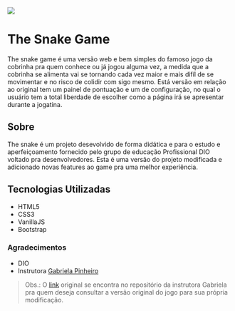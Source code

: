 
![](https://img.shields.io/github/last-commit/tasownzt/the-snake-game-web?style=for-the-badge)

# The Snake Game

The snake game é uma versão web e bem simples do famoso jogo da cobrinha pra quem conhece ou já jogou alguma vez, a medida
que a cobrinha se alimenta vai se tornando cada vez maior e mais difíl de se movimentar e no risco de colidir com sigo mesmo. 
Está versão em relação ao original tem um painel de pontuação e um de configuração, no qual o usuário tem a total liberdade
de escolher como a página irá se apresentar durante a jogatina.

## Sobre

The snake é um projeto desevolvido de forma didática e para o estudo e aperfeiçoamento fornecido pelo grupo de educação
Profissional DIO voltado pra desenvolvedores.
Esta é uma versão do projeto modificada e adicionado novas features ao game pra uma melhor experiência.

## Tecnologias Utilizadas

- HTML5
- CSS3
- VanillaJS
- Bootstrap

### Agradecimentos

- DIO
- Instrutora [Gabriela Pinheiro](https://github.com/SpruceGabriela/)

> Obs.: O [link](https://github.com/SpruceGabriela/snake-the-game) original se encontra no repositório da instrutora Gabriela pra quem deseja consultar a versão original do jogo para sua própria modificação.
